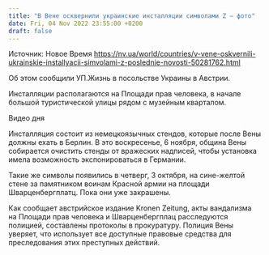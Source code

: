 ```yaml
---
title: "В Вене осквернили украинские инсталляции символами Z — фото"
date: Fri, 04 Nov 2022 23:55:00 +0200
draft: false
---
```

Источник: Новое Время https://nv.ua/world/countries/v-vene-oskvernili-ukrainskie-installyacii-simvolami-z-poslednie-novosti-50281762.html


 Об этом сообщили УП.Жизнь в посольстве Украины в Австрии.

Инсталляции располагаются на Площади прав человека, в начале большой туристической улицы рядом с музейным кварталом.

 Видео дня   

Инсталляция состоит из немецкоязычных стендов, которые после Вены должны ехать в Берлин. В это воскресенье, 6 ноября, община Вены собирается очистить стенды от вражеских надписей, чтобы установка имела возможность экспонироваться в Германии.

Такие же символы появились в четверг, 3 октября, на сине-желтой стене за памятником воинам Красной армии на площади Шварценбергплатц. Пока они уже закрашены.

Как сообщает австрийское издание Kronen Zeitung, акты вандализма на Площади прав человека и Шварценбергплац расследуются полицией, составлены протоколы в прокуратуру. Полиция Вены уверяет, что использует все доступные правовые средства для преследования этих преступных действий.

